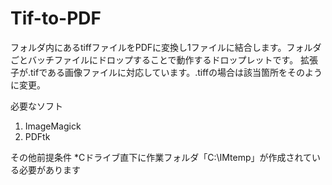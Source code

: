 # Tif-to-PDF
フォルダ内にあるtiffファイルをPDFに変換し1ファイルに結合します。フォルダごとバッチファイルにドロップすることで動作するドロップレットです。
拡張子が.tifである画像ファイルに対応しています。.tiffの場合は該当箇所をそのように変更。

必要なソフト
1) ImageMagick
2) PDFtk

その他前提条件
*Cドライブ直下に作業フォルダ「C:\IMtemp」が作成されている必要があります
